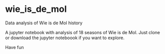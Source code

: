 # wie_is_de_mol
Data analysis of Wie is de Mol history

A jupyter notebook with analysis of 18 seasons of Wie is de Mol.
Just clone or download the jupyter noteboook if you want to explore.

Have fun
